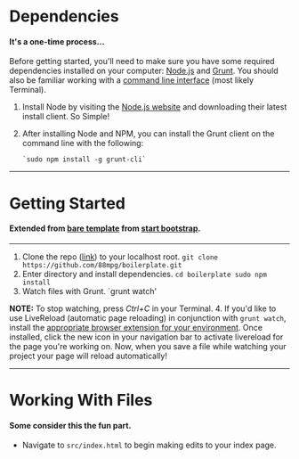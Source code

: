 # Dependencies

#### It's a one-time process...

Before getting started, you'll need to make sure you have some required dependencies installed on your computer: [Node.js](//nodejs.org) and [Grunt](//gruntjs.com/). You should also be familiar working with a [command line interface](//en.wikipedia.org/wiki/Command-line_interface) (most likely Terminal).

1.  Install Node by visiting the [Node.js website](//nodejs.org) and downloading their latest install client. So Simple!
2.  After installing Node and NPM, you can install the Grunt client on the command line with the following:

        `sudo npm install -g grunt-cli`

* * *

# Getting Started

#### Extended from [bare template](//github.com/IronSummitMedia/startbootstrap/tree/gh-pages/templates/bare) from [start bootstrap](//startbootstrap.com).

* * *

1.  Clone the repo ([link](//github.com/88mpg/boilerplate)) to your localhost root.
                `git clone https://github.com/88mpg/boilerplate.git`
2.  Enter directory and install dependencies.
                `cd boilerplate
                sudo npm install`
3.  Watch files with Grunt.
                `grunt watch'

**NOTE:** To stop watching, press _Ctrl+C_ in your Terminal.
4.  If you'd like to use LiveReload (automatic page reloading) in conjunction with `grunt watch`, install the [appropriate browser extension for your environment](//feedback.livereload.com/knowledgebase/articles/86242-how-do-i-install-and-use-the-browser-extensions-). Once installed, click the new icon in your navigation bar to activate livereload for the page you're working on. Now, when you save a file while watching your project your page will reload automatically!

* * *

# Working With Files

#### Some consider this the fun part.

- Navigate to `src/index.html` to begin making edits to your index page.
